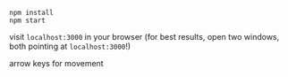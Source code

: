 ```
npm install
npm start
```

visit `localhost:3000` in your browser
(for best results, open two windows, both pointing at `localhost:3000`!)

arrow keys for movement

